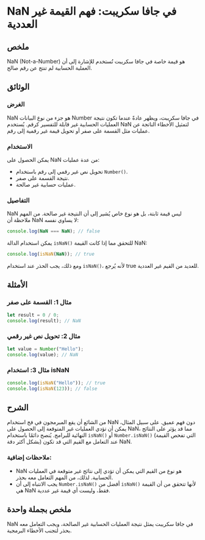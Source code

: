 <!--
Meta Description: # NaN في جافا سكريبت: فهم القيمة غير العددية ## ملخص NaN (Not-a-Number) هو قيمة خاصة في جافا سكريبت تُستخدم للإشارة إلى أن العملية الحسابية لم تنتج عن...
Meta Keywords: nan, غير, isnan, إلى, على
-->

# NaN في جافا سكريبت: فهم القيمة غير العددية

## ملخص
NaN (Not-a-Number) هو قيمة خاصة في جافا سكريبت تُستخدم للإشارة إلى أن العملية الحسابية لم تنتج عن رقم صالح.

## الوثائق
### الغرض
NaN هو جزء من نوع البيانات Number في جافا سكريبت، ويظهر عادةً عندما تكون نتيجة العمليات الحسابية غير قابلة للتفسير كرقم. يُستخدم NaN لتمثيل الأخطاء الناتجة عن عمليات مثل القسمة على صفر أو تحويل قيمة غير رقمية إلى رقم.

### الاستخدام
يمكن الحصول على NaN من عدة عمليات:
- تحويل نص غير رقمي إلى رقم باستخدام `Number()`.
- نتيجة القسمة على صفر.
- عمليات حسابية غير صالحة.

### التفاصيل
NaN ليس قيمة ثابتة، بل هو نوع خاص يُشير إلى أن النتيجة غير صالحة. من المهم ملاحظة أن NaN لا يساوي نفسه:
```javascript
console.log(NaN === NaN); // false
```
يمكن استخدام الدالة `isNaN()` للتحقق مما إذا كانت القيمة NaN:
```javascript
console.log(isNaN(NaN)); // true
```
ومع ذلك، يجب الحذر عند استخدام `isNaN()`، لأنه يُرجع true للعديد من القيم غير العددية.

## الأمثلة
### مثال 1: القسمة على صفر
```javascript
let result = 0 / 0;
console.log(result); // NaN
```

### مثال 2: تحويل نص غير رقمي
```javascript
let value = Number("Hello");
console.log(value); // NaN
```

### مثال 3: استخدام isNaN
```javascript
console.log(isNaN("Hello")); // true
console.log(isNaN(123)); // false
```

## الشرح
من الشائع أن يقع المبرمجون في فخ استخدام NaN دون فهم عميق. على سبيل المثال، يمكن أن تؤدي العمليات غير المتوقعة إلى الحصول على NaN، مما قد يؤثر على النتائج النهائية للبرامج. يُنصح دائمًا باستخدام `isNaN()` أو `Number.isNaN()` (التي تفحص القيمة بشكل أكثر دقة) عند التعامل مع القيم التي قد تكون NaN.

### ملاحظات إضافية:
- NaN هو نوع من القيم التي يمكن أن تؤدي إلى نتائج غير متوقعة في العمليات الحسابية. لذلك، من المهم التعامل معه بحذر.
- يجب الانتباه إلى أن `Number.isNaN()` أفضل من `isNaN()` لأنها تتحقق من أن القيمة هي NaN فقط، وليست أي قيمة غير عددية.

## ملخص بجملة واحدة
NaN في جافا سكريبت يمثل نتيجة العمليات الحسابية غير الصالحة، ويجب التعامل معه بحذر لتجنب الأخطاء البرمجية.